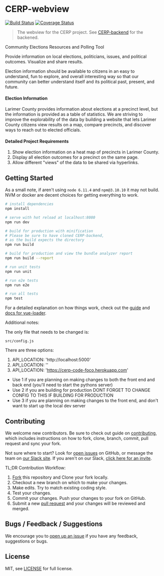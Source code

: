 # CERP-webview

[![Build Status](https://travis-ci.org/CodeForFoco/CERP-webview.svg?branch=master)](https://travis-ci.org/CodeForFoco/CERP-webview)
[![Coverage Status](https://coveralls.io/repos/github/CodeForFoco/CERP-webview/badge.svg?branch=master)](https://coveralls.io/github/CodeForFoco/CERP-webview?branch=master)

> The webview for the CERP project.
> See [CERP-backend][backend] for the backened.

Community Elections Resources and Polling Tool

Provide information on local elections, politicians, issues, and political outcomes. Visualize and share results.

Election information should be available to citizens in an easy to understand, fun to explore, and overall interesting way so that our community can better understand itself and its political past, present, and future.

#### Election Information

Larimer County provides information about elections at a precinct level, but the information is provided as a table of statistics. We are striving to improve the explorability of the data by building a website that lets Larimer County citizens view results on a map, compare precincts, and discover ways to reach out to elected officials.

#### Detailed Project Requirements

1. Show election information on a heat map of precincts in Larimer County.
2. Display all election outcomes for a precinct on the same page.
3. Allow different "views" of the data to be shared via hyperlinks.

## Getting Started

As a small note, if aren't using `node 6.11.4` and `npm@3.10.10` it may not build.  NVM or docker are decent choices for getting everything to work.

``` bash
# install dependencies
npm install

# serve with hot reload at localhost:8080
npm run dev

# build for production with minification
# Please be sure to have cloned CERP-backend,
# as the build expects the directory
npm run build

# build for production and view the bundle analyzer report
npm run build --report

# run unit tests
npm run unit

# run e2e tests
npm run e2e

# run all tests
npm test
```

For a detailed explanation on how things work, check out the [guide](http://vuejs-templates.github.io/webpack/) and [docs for vue-loader](http://vuejs.github.io/vue-loader).

Additional notes:

The only file that needs to be changed is:

`src/config.js`

There are three options:

1. API_LOCATION: 'http://localhost:5000'
2. API_LOCATION: ''
3. API_LOCATION: 'https://cerp-code-foco.herokuapp.com'

* Use 1 if you are planning on making changes to both the front end and back end (you'll need to start the pythons server)
* Use 2 if you are building for production DONT FORGET TO CHANGE CONFIG TO THIS IF BUILDING FOR PRODUCTION
* Use 3 if you are planning on making changes to the front end, and don't want to start up the local dev server
## Contributing

We welcome new contributors.  Be sure to check out guide on [contributing][contributing], which includes instructions on how to fork, clone, branch, commit, pull request and sync your fork.

Not sure where to start? Look for [open issues][githubissue] on GitHub, or message the team on [our Slack site][slack]. If you aren't on our Slack, [click here for an invite][slackinvite].

TL;DR Contribution Workflow:

1. [Fork][fork] this repository and Clone your fork locally.
1. Checkout a new branch on which to make your changes.
1. Make edits. Try to match existing coding style.
1. Test your changes.
1. Commit your changes. Push your changes to your fork on GitHub.
1. Submit a new [pull request][pullrequest] and your changes will be reviewed and merged.


## Bugs / Feedback / Suggestions

We encourage you to [open up an issue][newissue] if you have any feedback, suggestions or bugs.

## License

MIT, see [LICENSE](/LICENSE) for full license.

[slack]: https://codeforfoco.slack.com/
[slackinvite]: https://codeforfocoslack.herokuapp.com
[fork]: https://help.github.com/articles/fork-a-repo/
[forkthisrepo]: https://github.com/CodeForFoco/CERP-webview#fork-destination-box
[contributing]: https://github.com/CodeForFoco/org/blob/master/CONTRIBUTING.md
[githubissue]: https://github.com/CodeForFoco/CERP-webview/issues
[newissue]: https://github.com/CodeForFoco/CERP-webview/issues/new
[pullrequest]: https://github.com/CodeForFoco/CERP-webview/pulls
[backend]:https://github.com/CodeForFoco/CERP-backend  
